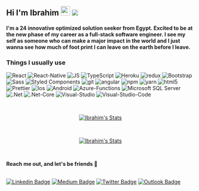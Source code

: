 <h2>
  Hi I'm Ibrahim
  <img src="https://media.giphy.com/media/hvRJCLFzcasrR4ia7z/giphy.gif" width="25px">
  <img src="https://visitor-badge.glitch.me/badge?page_id=himamegahed.himamegahed">
</h2> 


<h4>
  I'm a 24 innovative optimized solution seeker from Egypt. Excited to be at the new phase of my career as a full-stack software engineer. I see my self as someone who can make a major impact in the world and I just wanna see how much of foot print I can leave on the earth before I leave.
</h4>

<h3>Things I usually use</h3>
<p>
  <img alt="React" src="https://img.shields.io/badge/-React-45b8d8?style=flat-square&logo=react&logoColor=white" />
  <img alt="React-Native" src="https://img.shields.io/badge/-React--Native-AEC7EA?style=flat-square&logo=react&logoColor=white" />
  <img alt="JS" src="https://img.shields.io/badge/-JavaScript-F7DF1E?style=flat-square&logo=JavaScript&logoColor=black" />
  <img alt="TypeScript" src="https://img.shields.io/badge/-TypeScript-007ACC?style=flat-square&logo=typescript&logoColor=white" />
  <img alt="Heroku" src="https://img.shields.io/badge/-Heroku-430098?style=flat-square&logo=heroku&logoColor=white" />
  <img alt="redux" src="https://img.shields.io/badge/-Redux-764ABC?style=flat-square&logo=redux&logoColor=white" />
  <img alt="Bootstrap" src="https://img.shields.io/badge/-Bootstrap-CC6699?style=flat-square&logo=Bootstrap&logoColor=white" />
  <img alt="Sass" src="https://img.shields.io/badge/-Sass-CC6699?style=flat-square&logo=sass&logoColor=white" />
  <img alt="Styled Components" src="https://img.shields.io/badge/-Styled_Components-db7092?style=flat-square&logo=styled-components&logoColor=white" />
  <img alt="git" src="https://img.shields.io/badge/-Git-F05032?style=flat-square&logo=git&logoColor=white" />
  <img alt="angular" src="https://img.shields.io/badge/-Angular-DD0031?style=flat-square&logo=angular&logoColor=white" />
  <img alt="npm" src="https://img.shields.io/badge/-NPM-CB3837?style=flat-square&logo=npm&logoColor=white" />
  <img alt="yarn" src="https://img.shields.io/badge/-Yarn-2C8EBB?style=flat-square&logo=Yarn&logoColor=white" />
  <img alt="html5" src="https://img.shields.io/badge/-HTML5-E34F26?style=flat-square&logo=html5&logoColor=white" />
  <img alt="Prettier" src="https://img.shields.io/badge/-Prettier-F7B93E?style=flat-square&logo=prettier&logoColor=white" />
  <img alt="Ios" src="https://img.shields.io/badge/--000000?style=flat-square&logo=ios&logoColor=white" />
  <img alt="Android" src="https://img.shields.io/badge/-Android-3DDC84?style=flat-square&logo=android&logoColor=white" />
  <img alt="Azure-Functions" src="https://img.shields.io/badge/-Azure_Functions-0062AD?style=flat-square&logo=Azure-Functions&logoColor=white" />
  <img alt="Microsoft SQL Server" src="https://img.shields.io/badge/-Microsoft_SQL_Server-CC2927?style=flat-square&logo=Microsoft-SQL-Server&logoColor=white" /> 
  <img alt=".Net" src="https://img.shields.io/badge/-.Net-512BD4?style=flat-square&logo=.net&logoColor=white" /> 
  <img alt=".Net-Core" src="https://img.shields.io/badge/-.Net--Core-712BD4?style=flat-square&logo=.net&logoColor=white" /> 
  <img alt="Visual-Studio" src="https://img.shields.io/badge/-.Visual_Studio-5C2D91?style=flat-square&logo=.net&logoColor=white" />
  <img alt="Visual-Studio-Code" src="https://img.shields.io/badge/-.Visual_Studio_Code-007ACC?style=flat-square&logo=.net&logoColor=white" /> 
</p>


<br/>

<p align="center">
  <a href="https://github.com/hima-Megahed" class="rich-diff-level-one">
    <img src="https://github-readme-stats.vercel.app/api?username=hima-Megahed&count_private=true&hide=stars&show_icons=true&theme=buefy&include_all_commits=true" alt="Ibrahim's Stats" >
  </a>
</p>

<br>

<p align="center">
  <a href="https://github.com/hima-Megahed">
    <img src="https://github-readme-stats.vercel.app/api/top-langs/?username=hima-megahed&count_private=true&layout=compact" alt="Ibrahim's Stats" >
  </a>
</p>

<br>

<p>
  <strong>Reach me out, and let's be friends 🤝</strong>
  <br><br>
</p>

[![Linkedin Badge](https://img.shields.io/badge/-ibrahimhasan96-blue?style=flat&logo=Linkedin&logoColor=white&link=https://www.linkedin.com/in/ibrahimhasan96)](https://www.linkedin.com/in/ibrahimhasan96)
[![Medium Badge](https://img.shields.io/badge/-@ibrahim_hasan-000000?style=flat&labelColor=000000&logo=Medium&link=https://medium.com/@ibrahim_hasan)](https://medium.com/@ibrahim_hasan)
[![Twitter Badge](https://img.shields.io/badge/-Ibrahim__Hasan-1ca0f1?style=flat&labelColor=1ca0f1&logo=twitter&logoColor=white&link=https://twitter.com/Ibrahim__Hasan)](https://twitter.com/Ibrahim__Hasan)
[![Outlook Badge](https://img.shields.io/badge/-ibrahim____hasan-0078D4?style=flat&logo=Microsoft-Outlook&logoColor=white&link=mailto:ibrahim__hasan@outlook.com)](mailto:ibrahim__hasan@outlook.com)

